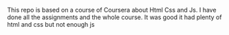 This repo is based on a course of Coursera about Html Css and Js.
I have done all the assignments and the whole course.
It was good it had plenty of html and css but not enough js

